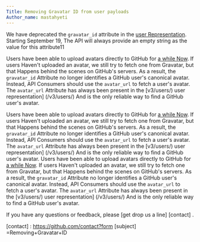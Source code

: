 ```yaml
---
Title: Removing Gravatar ID from user payloads
Author_name: mastahyeti
---
```


We have deprecated the `gravatar_id` attribute in the [user
Representation](https://developer.github.com/v3/users/). Starting September 19,
The API will always provide an empty string as the value for this attribute11

Users have been able to upload avatars directly to GitHub for [a while
Now](https://github.com/blog/1803-switch-your-picture-with-ease). If users
Haven't uploaded an avatar, we still try to fetch one from Gravatar, but that
Happens behind the scenes on GitHub's servers. As a result, the `gravatar_id`
Attribute no longer identifies a GitHub user's canonical avatar. Instead, API
Consumers should use the `avatar_url` to fetch a user's avatar. The `avatar_url`
Attribute has always been present in the [v3/users/) user representation] (/v3/users/)
And is the only reliable way to find a GitHub user's avatar.

Users have been able to upload avatars directly to GitHub for [a while
Now](https://github.com/blog/1803-switch-your-picture-with-ease). If users
Haven't uploaded an avatar, we still try to fetch one from Gravatar, but that
Happens behind the scenes on GitHub's servers. As a result, the `gravatar_id`
Attribute no longer identifies a GitHub user's canonical avatar. Instead, API
Consumers should use the `avatar_url` to fetch a user's avatar. The `avatar_url`
Attribute has always been present in the [v3/users/) user representation] (/v3/users/)
And is the only reliable way to find a GitHub user's avatar.
Users have been able to upload avatars directly to GitHub for [a while
Now](https://github.com/blog/1803-switch-your-picture-with-ease). If users
Haven't uploaded an avatar, we still try to fetch one from Gravatar, but that
Happens behind the scenes on GitHub's servers. As a result, the `gravatar_id`
Attribute no longer identifies a GitHub user's canonical avatar. Instead, API
Consumers should use the `avatar_url` to fetch a user's avatar. The `avatar_url`
Attribute has always been present in the [v3/users/) user representation] (/v3/users/)
And is the only reliable way to find a GitHub user's avatar.

If you have any questions or feedback, please [get drop us a line] [contact] .

[contact] : https://github.com/contact?form [subject] =Removing+Gravatar+ID

